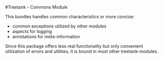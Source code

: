 #Treetank - Commons Module

This bundles handles common characteristics or more concise:

* common exceptions utilized by other modules
* aspects for logging
* annotations for meta-information

Since this package offers less real functionality but only convenient utilization of errors and utilities, it is bound in most other treetank-modules.
